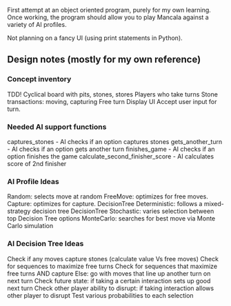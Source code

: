 First attempt at an object oriented program, purely for my own learning. Once working, the program should allow you to play Mancala against a variety of AI profiles.

Not planning on a fancy UI (using print statements in Python).

## Design notes (mostly for my own reference)

### Concept inventory
TDD!
Cyclical board with pits, stones, stores
Players who take turns
Stone transactions: moving, capturing
Free turn
Display UI
Accept user input for turn.

### Needed AI support functions
captures_stones - AI checks if an option captures stones
gets_another_turn - AI checks if an option gets another turn
finishes_game - AI checks if an option finishes the game
calculate_second_finisher_score - AI calculates score of 2nd finisher

### AI Profile Ideas
Random: selects move at random
FreeMove: optimizes for free moves.
Capture: optimizes for capture.
DecisionTree Deterministic: follows a mixed-strategy decision tree
DecisionTree Stochastic: varies selection between top Decision Tree options
MonteCarlo: searches for best move via Monte Carlo simulation

### AI Decision Tree Ideas
Check if any moves capture stones (calculate value Vs free moves)
Check for sequences to maximize free turns
Check for sequences that maximize free turns AND capture
Else: go with moves that line up another turn on next turn
Check future state: if taking a certain interaction sets up good next turn
Check other player ability to disrupt: if taking interaction allows other player to disrupt
Test various probabilities to each selection